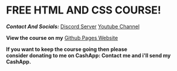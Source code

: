 # FREE HTML AND CSS COURSE!

***Contact And Socials:*** [Discord Server](https://discord.gg/XMDg5DHSwe) [Youtube Channel](https://www.youtube.com/@AlixiirStudios)

**View the course on my** [Github Pages Website]()

**If you want to keep the course going then please<br>
consider donating to me on CashApp: Contact me and i'll send my CashApp.**
